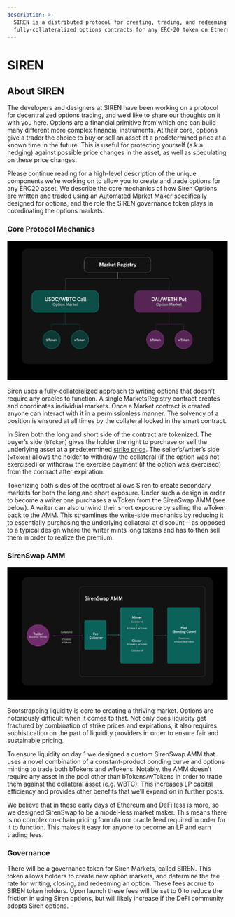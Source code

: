 ```yaml
---
description: >-
  SIREN is a distributed protocol for creating, trading, and redeeming
  fully-collateralized options contracts for any ERC-20 token on Ethereum.
---
```


# SIREN

## About SIREN

The developers and designers at SIREN have been working on a protocol for decentralized options trading, and we’d like to share our thoughts on it with you here. Options are a financial primitive from which one can build many different more complex financial instruments. At their core, options give a trader the choice to buy or sell an asset at a predetermined price at a known time in the future. This is useful for protecting yourself \(a.k.a hedging\) against possible price changes in the asset, as well as speculating on these price changes.

Please continue reading for a high-level description of the unique components we’re working on to allow you to create and trade options for any ERC20 asset. We describe the core mechanics of how Siren Options are written and traded using an Automated Market Maker specifically designed for options, and the role the SIREN governance token plays in coordinating the options markets.

### Core Protocol Mechanics

![SIREN Core Protocol Mechanics](.gitbook/assets/core-mechanics.png)

Siren uses a fully-collateralized approach to writing options that doesn’t require any oracles to function. A single MarketsRegistry contract creates and coordinates individual markets. Once a Market contract is created anyone can interact with it in a permissionless manner. The solvency of a position is ensured at all times by the collateral locked in the smart contract.

In Siren both the long and short side of the contract are tokenized. The buyer’s side \(`bToken`\) gives the holder the right to purchase or sell the underlying asset at a predetermined [strike price](https://www.investopedia.com/terms/s/strikeprice.asp). The seller’s/writer’s side \(`wToken`\) allows the holder to withdraw the collateral \(if the option was not exercised\) or withdraw the exercise payment \(if the option was exercised\) from the contract after expiration.

Tokenizing both sides of the contract allows Siren to create secondary markets for both the long and short exposure. Under such a design in order to become a writer one purchases a wToken from the SirenSwap AMM \(see below\). A writer can also unwind their short exposure by selling the wToken back to the AMM. This streamlines the write-side mechanics by reducing it to essentially purchasing the underlying collateral at discount — as opposed to a typical design where the writer mints long tokens and has to then sell them in order to realize the premium.

### SirenSwap AMM

![SIREN&apos;s SirenSwap Automated Market Maker](.gitbook/assets/automated-market-maker.png)

Bootstrapping liquidity is core to creating a thriving market. Options are notoriously difficult when it comes to that. Not only does liquidity get fractured by combination of strike prices and expirations, it also requires sophistication on the part of liquidity providers in order to ensure fair and sustainable pricing.

To ensure liquidity on day 1 we designed a custom SirenSwap AMM that uses a novel combination of a constant-product bonding curve and options minting to trade both bTokens and wTokens. Notably, the AMM doesn’t require any asset in the pool other than bTokens/wTokens in order to trade them against the collateral asset \(e.g. WBTC\). This increases LP capital efficiency and provides other benefits that we’ll expand on in further posts.

We believe that in these early days of Ethereum and DeFi less is more, so we designed SirenSwap to be a model-less market maker. This means there is no complex on-chain pricing formula nor oracle feed required in order for it to function. This makes it easy for anyone to become an LP and earn trading fees.

### Governance

There will be a governance token for Siren Markets, called SIREN. This token allows holders to create new option markets, and determine the fee rate for writing, closing, and redeeming an option. These fees accrue to SIREN token holders. Upon launch these fees will be set to 0 to reduce the friction in using Siren options, but will likely increase if the DeFi community adopts Siren options.

